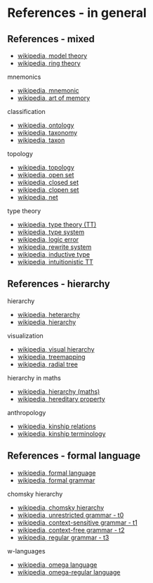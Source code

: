 
<!-- ======================================================================= -->
# References - in general

<!-- ======================================================================= -->
## References - mixed

* [wikipedia, model theory](https://en.wikipedia.org/wiki/Model_theory)
* [wikipedia, ring theory](https://en.wikipedia.org/wiki/Ring_theory)

mnemonics

* [wikipedia, mnemonic](https://en.wikipedia.org/wiki/Mnemonic)
* [wikipedia, art of memory](https://en.wikipedia.org/wiki/Art_of_memory)

classification

* [wikipedia, ontology](https://en.wikipedia.org/wiki/Ontology_%28information_science%29)
* [wikipedia, taxonomy](https://en.wikipedia.org/wiki/Taxonomy_%28general%29)
* [wikipedia, taxon](https://en.wikipedia.org/wiki/Taxon)

topology

* [wikipedia, topology](https://en.wikipedia.org/wiki/Topology)
* [wikipedia, open set](https://en.wikipedia.org/wiki/Open_set)
* [wikipedia, closed set](https://en.wikipedia.org/wiki/Closed_set)
* [wikipedia, clopen set](https://en.wikipedia.org/wiki/Clopen_set)
* [wikipedia, net](https://en.wikipedia.org/wiki/Net_%28mathematics%29)

type theory

* [wikipedia, type theory (TT)](https://en.wikipedia.org/wiki/Type_theory)
* [wikipedia, type system](https://en.wikipedia.org/wiki/Type_system)
* [wikipedia, logic error](https://en.wikipedia.org/wiki/Logic_error)
* [wikipedia, rewrite system](https://en.wikipedia.org/wiki/Rewriting)
* [wikipedia, inductive type](https://en.wikipedia.org/wiki/Inductive_type)
* [wikipedia, intuitionistic TT](https://en.wikipedia.org/wiki/Intuitionistic_type_theory)

<!-- ======================================================================= -->
## References - hierarchy

hierarchy

* [wikipedia, heterarchy](https://en.wikipedia.org/wiki/Heterarchy)
* [wikipedia, hierarchy](https://en.wikipedia.org/wiki/Hierarchy)

visualization

* [wikipedia, visual hierarchy](https://en.wikipedia.org/wiki/Visual_hierarchy)
* [wikipedia, treemapping](https://en.wikipedia.org/wiki/Treemapping)
* [wikipedia, radial tree](https://en.wikipedia.org/wiki/Radial_tree)

hierarchy in maths

* [wikipedia, hierarchy (maths)](https://en.wikipedia.org/wiki/Hierarchy_%28mathematics%29)
* [wikipedia, hereditary property](https://en.wikipedia.org/wiki/Hereditary_property)

anthropology

* [wikipedia, kinship relations](https://en.wikipedia.org/wiki/Kinship)
* [wikipedia, kinship terminology](https://en.wikipedia.org/wiki/Kinship_terminology)

<!-- ======================================================================= -->
## References - formal language

* [wikipedia, formal language](https://en.wikipedia.org/wiki/Formal_language)
* [wikipedia, formal grammar](https://en.wikipedia.org/wiki/Formal_grammar)

chomsky hierarchy

* [wikipedia, chomsky hierarchy](https://en.wikipedia.org/wiki/Chomsky_hierarchy)
* [wikipedia, unrestricted grammar - t0](https://en.wikipedia.org/wiki/Unrestricted_grammar)
* [wikipedia, context-sensitive grammar - t1](https://en.wikipedia.org/wiki/Context-sensitive_grammar)
* [wikipedia, context-free grammar - t2](https://en.wikipedia.org/wiki/Context-free_grammar)
* [wikipedia, regular grammar - t3](https://en.wikipedia.org/wiki/Regular_grammar)

w-languages

* [wikipedia, omega language](https://en.wikipedia.org/wiki/Omega_language)
* [wikipedia, omega-regular language](https://en.wikipedia.org/wiki/Omega-regular_language)
